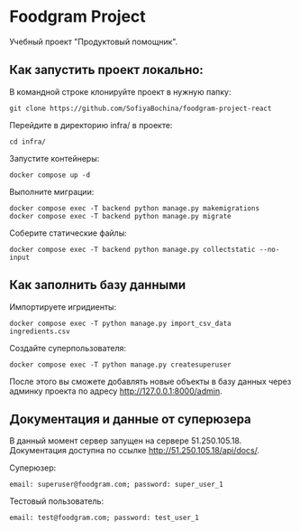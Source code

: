 # Foodgram Project
Учебный проект "Продуктовый помощник".

## Как запустить проект локально:
В командной строке клонируйте проект в нужную папку:
```
git clone https://github.com/SofiyaBochina/foodgram-project-react
```
Перейдите в директорию infra/ в проекте:
```
cd infra/
```
Запустите контейнеры:
```
docker compose up -d
```
Выполните миграции:
```
docker compose exec -T backend python manage.py makemigrations
docker compose exec -T backend python manage.py migrate
```
Соберите статические файлы:
```
docker compose exec -T backend python manage.py collectstatic --no-input
```

## Как заполнить базу данными
Импортируете игридиенты:
```
docker compose exec -T python manage.py import_csv_data ingredients.csv
```
Создайте суперпользователя:
```
docker compose exec -T python manage.py createsuperuser
```
После этого вы сможете добавлять новые объекты в базу данных через админку проекта по адресу http://127.0.0.1:8000/admin.

## Документация и данные от суперюзера
В данный момент сервер запущен на сервере 51.250.105.18. Документация доступна по ссылке http://51.250.105.18/api/docs/.

Суперюзер:
```
email: superuser@foodgram.com; password: super_user_1
```

Тестовый пользователь:
```
email: test@foodgram.com; password: test_user_1
```